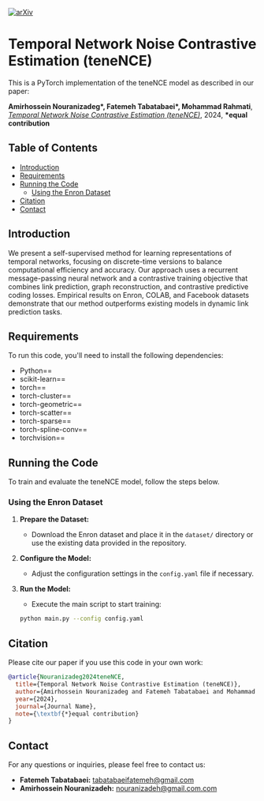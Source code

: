 [![arXiv](https://img.shields.io/badge/arXiv-2403.18913-blue?logo=arxiv&color=%23B31B1B)](https://arxiv.org/abs/2403.18913)

# Temporal Network Noise Contrastive Estimation (teneNCE)
This is a PyTorch implementation of the teneNCE model as described in our paper:

**Amirhossein Nouranizadeg\*, Fatemeh Tabatabaei\*, Mohammad Rahmati**, [*Temporal Network Noise Contrastive Estimation (teneNCE)*](https://arxiv.org/pdf/2403.18913.pdf), 2024, **\*equal contribution**


## Table of Contents
- [Introduction](#introduction)
- [Requirements](#requirements)
- [Running the Code](#running-the-code)
  - [Using the Enron Dataset](#using-the-enron-dataset)
- [Citation](#citation)
- [Contact](#contact)


<!--
Temporal Network Noise Contrastive Estimation (teneNCE) is a novel framework for learning dynamic representations of temporal networks. The model leverages noise contrastive estimation to efficiently learn from the temporal network structure and dynamics, allowing for scalable and interpretable representations that can be used for a variety of downstream tasks.
**Abstract:** 
-->
<!-- Consider adding an abstract-like summary here. -->

## Introduction 
We present a self-supervised method for learning representations of temporal networks, focusing on discrete-time versions to balance computational efficiency and accuracy. Our approach uses a recurrent message-passing neural network and a contrastive training objective that combines link prediction, graph reconstruction, and contrastive predictive coding losses. Empirical results on Enron, COLAB, and Facebook datasets demonstrate that our method outperforms existing models in dynamic link prediction tasks.
<!--
Evolving networks are complex data structures that emerge in a wide range of systems in science and engineering. Learning expressive representations for such networks that encode both structural connectivities and their temporal evolution is essential for downstream data analytics and machine learning applications. In this study, we introduce a self-supervised method for learning representations of temporal networks and employ these representations in the dynamic link prediction task. While temporal networks are typically characterized as a sequence of interactions over the continuous time domain, our study focuses on their discrete-time versions. This enables us to balance the trade-off between computational complexity and precise modeling of the interactions. We propose a recurrent message-passing neural network architecture for modeling the information flow over time-respecting paths of temporal networks. The key feature of our method is the contrastive training objective of the model, which is a combination of three loss functions: link prediction, graph reconstruction, and contrastive predictive coding losses. The contrastive predictive coding objective is implemented using infoNCE losses at both local and global scales of the input graphs. We empirically show that the additional self-supervised losses enhance the training and improve the model’s performance in the dynamic link prediction task. The proposed method is tested on Enron, COLAB, and Facebook datasets and exhibits superior results compared to existing models.

(Typically, you could add an abstract-like section here, summarizing the main contributions, methodology, and findings of the paper. However, including the full abstract may make the README too long. Instead, consider providing a concise summary or key points that highlight the essence of the work.)
-->
## Requirements

To run this code, you'll need to install the following dependencies:

- Python==
- scikit-learn==
- torch==
- torch-cluster==
- torch-geometric==
- torch-scatter==
- torch-sparse==
- torch-spline-conv==
- torchvision==

## Running the Code

To train and evaluate the teneNCE model, follow the steps below.

### Using the Enron Dataset

1. **Prepare the Dataset:**
   - Download the Enron dataset and place it in the `dataset/` directory or use the existing data provided in the repository.

2. **Configure the Model:**
   - Adjust the configuration settings in the `config.yaml` file if necessary.

3. **Run the Model:**
   - Execute the main script to start training:

   ```bash
   python main.py --config config.yaml
   ```
   
## Citation

Please cite our paper if you use this code in your own work:

```bibtex
@article{Nouranizadeg2024teneNCE,
  title={Temporal Network Noise Contrastive Estimation (teneNCE)},
  author={Amirhossein Nouranizadeg and Fatemeh Tabatabaei and Mohammad Rahmati},
  year={2024},
  journal={Journal Name},
  note={\textbf{*}equal contribution}
}
```

## Contact

For any questions or inquiries, please feel free to contact us:

- **Fatemeh Tabatabaei:** [tabatabaeifatemeh@gmail.com](mailto:tabatabaeifateme@gmail.com)
- **Amirhossein Nouranizadeh:** [nouranizadeh@gmail.com.com](mailto:nouranizadeh@gmail.com)




